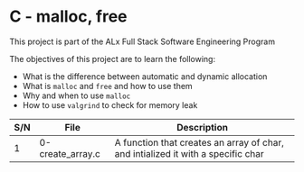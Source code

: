 # C - malloc, free

This project is part of the ALx Full Stack Software Engineering Program

The objectives of this project are to learn the following:

- What is the difference between automatic and dynamic allocation
- What is `malloc` and `free` and how to use them
- Why and when to use `malloc`
- How to use `valgrind` to check for memory leak

| S/N | File | Description |
| --- | ---- | ----------- |
| 1 | 0-create_array.c | A function that creates an array of char, and intialized it with a specific char |
